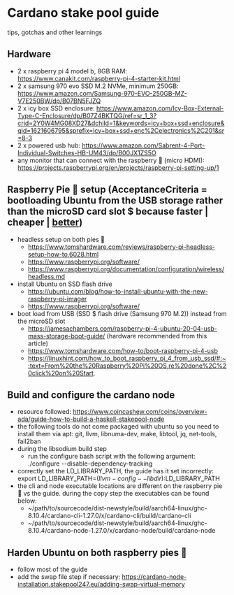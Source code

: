 # Cardano stake pool guide
tips, gotchas and other learnings

## Hardware
* 2 x raspberry pi 4 model b, 8GB RAM: https://www.canakit.com/raspberry-pi-4-starter-kit.html
* 2 x samsung 970 evo SSD M.2 NVMe, minimum 250GB: https://www.amazon.com/Samsung-970-EVO-250GB-MZ-V7E250BW/dp/B07BN5FJZQ
* 2 x icy box SSD enclosure: https://www.amazon.com/Icy-Box-External-Type-C-Enclosure/dp/B07Z4BKTQG/ref=sr_1_3?crid=2Y0W4MG08XD27&dchild=1&keywords=icy+box+ssd+enclosure&qid=1621606795&sprefix=icy+box+ssd+enc%2Celectronics%2C201&sr=8-3
* 2 x powered usb hub: https://www.amazon.com/Sabrent-4-Port-Individual-Switches-HB-UM43/dp/B00JX1ZS5O
* any monitor that can connect with the raspberry 🥧 (micro HDMI): https://projects.raspberrypi.org/en/projects/raspberry-pi-setting-up/1

## Raspberry Pie 🥧 setup (AcceptanceCriteria = bootloading Ubuntu from the USB storage rather than the microSD card slot $ because faster | cheaper | [better](https://www.zdnet.com/article/booting-my-raspberry-pi-4-from-a-usb-device/))
- headless setup on both pies 🥧
  - https://www.tomshardware.com/reviews/raspberry-pi-headless-setup-how-to,6028.html
  - https://www.raspberrypi.org/software/
  - https://www.raspberrypi.org/documentation/configuration/wireless/headless.md
- install Ubuntu on SSD flash drive
  - https://ubuntu.com/blog/how-to-install-ubuntu-with-the-new-raspberry-pi-imager
  - https://www.raspberrypi.org/software/
- boot load from USB (SSD $ flash drive (Samsung 970 M.2)) instead from the microSD slot
  - https://jamesachambers.com/raspberry-pi-4-ubuntu-20-04-usb-mass-storage-boot-guide/ (hardware recommended from this article)
  - https://www.tomshardware.com/how-to/boot-raspberry-pi-4-usb
  - https://linuxhint.com/how_to_boot_raspberry_pi_4_from_usb_ssd/#:~:text=From%20the%20Raspberry%20Pi%20OS,re%20done%2C%20click%20on%20Start. 


## Build and configure the cardano node
* resource followed: https://www.coincashew.com/coins/overview-ada/guide-how-to-build-a-haskell-stakepool-node
* the following tools do not come packaged with ubuntu so you need to install them via apt: git, llvm, libnuma-dev, make, libtool, jq, net-tools, fail2ban
* during the libsodium build step
  * run the configure bash script with the following argument: ./configure --disable-dependency-tracking
* correctly set the LD_LIBRARY_PATH, the guide has it set incorrectly: export LD_LIBRARY_PATH=$(llvm-config --libdir):$LD_LIBRARY_PATH
* the cli and node executable locations are different on the raspberry pie 🥧 vs the guide. during the copy step the executables can be found below:
  * ~/path/to/sourcecode/dist-newstyle/build/aarch64-linux/ghc-8.10.4/cardano-cli-1.27.0/x/cardano-cli/build/cardano-cli
  * ~/path/to/sourcecode/dist-newstyle/build/aarch64-linux/ghc-8.10.4/cardano-node-1.27.0/x/cardano-node/build/cardano-node

## Harden Ubuntu on both raspberry pies 🥧
* follow most of the guide
* add the swap file step if necessary: https://cardano-node-installation.stakepool247.eu/adding-swap-virtual-memory
